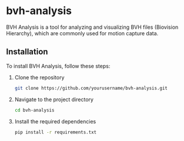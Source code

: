 # bvh-analysis

BVH Analysis is a tool for analyzing and visualizing BVH files (Biovision Hierarchy), which are commonly used for motion capture data.

## Installation
To install BVH Analysis, follow these steps:

1. Clone the repository
    ```sh
    git clone https://github.com/yourusername/bvh-analysis.git
    ```
2. Navigate to the project directory
    ```sh
    cd bvh-analysis
    ```
3. Install the required dependencies
    ```sh
    pip install -r requirements.txt
    ```